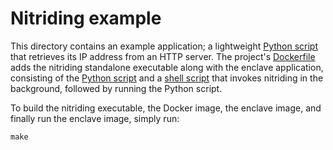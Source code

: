 Nitriding example
=================

This directory contains an example application; a lightweight
[Python script](service.py)
that retrieves its IP address from an HTTP server.  The project's
[Dockerfile](Dockerfile) adds the nitriding standalone executable along with the
enclave application, consisting of the
[Python script](service.py)
and a
[shell script](start.sh)
that invokes nitriding in the background, followed by running the Python script.

To build the nitriding executable, the Docker image, the enclave image, and
finally run the enclave image, simply run:

    make
